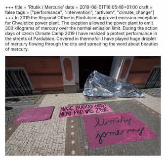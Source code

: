 +++
title = 'Rtutík / Mercurie'
date = 2019-08-01T16:05:48+01:00
draft = false
tags = ["performance", "intervention", "artivism", "climate_change"]
+++
In 2019 the Regional Office in Pardubice approved emission exception for Chvaletice power plant.
The exeption allowed the power plant to emit 300 kilograms of mercury over the normal emission limit.
During the action days of czech Climate Camp 2019 I have realized a protest performance in the streets of Pardubice.
Covered in thermofoil I have played huge droplet of mercury flowing through the city and spreading the word about beauties of mercury.

![](1.jpg)